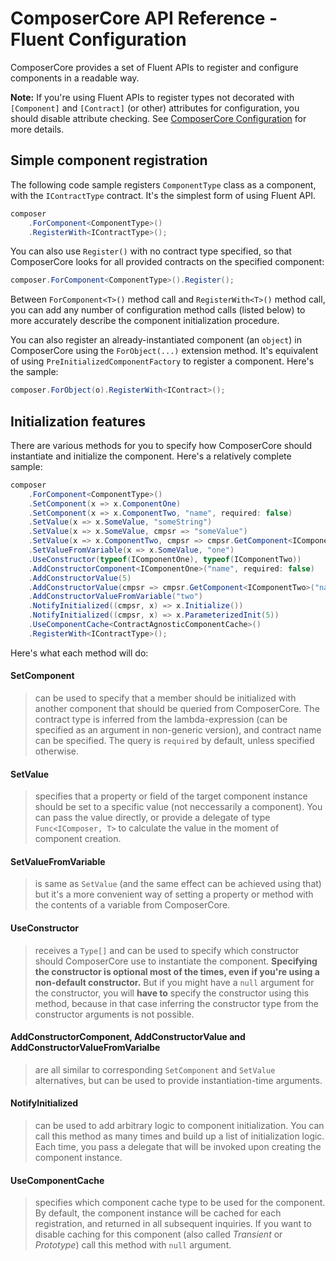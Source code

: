 # ComposerCore API Reference - Fluent Configuration

ComposerCore provides a set of Fluent APIs to register and configure components in a readable way.

**Note:** If you're using Fluent APIs to register types not decorated with `[Component]` and `[Contract]` (or other) attributes for configuration, you should disable attribute checking. See [ComposerCore Configuration](configuration.md) for more details.

## Simple component registration

The following code sample registers `ComponentType` class as a component, with the `IContractType` contract. It's the simplest form of using Fluent API.

```csharp
composer
    .ForComponent<ComponentType>()
    .RegisterWith<IContractType>();
```

You can also use `Register()` with no contract type specified, so that ComposerCore looks for all provided contracts on the specified component:

```csharp
composer.ForComponent<ComponentType>().Register();
```

Between `ForComponent<T>()` method call and `RegisterWith<T>()` method call, you can add any number of configuration method calls (listed below) to more accurately describe the component initialization procedure.

You can also register an already-instantiated component (an `object`) in ComposerCore using the `ForObject(...)` extension method. It's equivalent of using `PreInitializedComponentFactory` to register a component. Here's the sample:

```csharp
composer.ForObject(o).RegisterWith<IContract>();
```

## Initialization features

There are various methods for you to specify how ComposerCore should instantiate and initialize the component. Here's a relatively complete sample:

```csharp
composer
    .ForComponent<ComponentType>()
    .SetComponent(x => x.ComponentOne)
    .SetComponent(x => x.ComponentTwo, "name", required: false)
    .SetValue(x => x.SomeValue, "someString")
    .SetValue(x => x.SomeValue, cmpsr => "someValue")
    .SetValue(x => x.ComponentTwo, cmpsr => cmpsr.GetComponent<IComponentTwo>(), false)
    .SetValueFromVariable(x => x.SomeValue, "one")
    .UseConstructor(typeof(IComponentOne), typeof(IComponentTwo))
    .AddConstructorComponent<IComponentOne>("name", required: false)
    .AddConstructorValue(5)
    .AddConstructorValue(cmpsr => cmpsr.GetComponent<IComponentTwo>("name"))
    .AddConstructorValueFromVariable("two")
    .NotifyInitialized((cmpsr, x) => x.Initialize())
    .NotifyInitialized((cmpsr, x) => x.ParameterizedInit(5))
    .UseComponentCache<ContractAgnosticComponentCache>()
    .RegisterWith<IContractType>();
```

Here's what each method will do:

#### SetComponent
> can be used to specify that a member should be initialized with another component
> that should be queried from ComposerCore. 
> The contract type is inferred from the lambda-expression 
> (can be specified as an argument in non-generic version), 
> and contract name can be specified. 
> The query is `required` by default, unless specified otherwise.

#### SetValue
> specifies that a property or field of the target component instance should be set
> to a specific value (not neccessarily a component). You can pass the value 
> directly, or provide a delegate of type `Func<IComposer, T>` to calculate
> the value in the moment of component creation.

#### SetValueFromVariable
> is same as `SetValue` (and the same effect can be achieved using that)
> but it's a more convenient way of setting a property
> or method with the contents of a variable from ComposerCore.

#### UseConstructor
> receives a `Type[]` and can be used to specify which constructor should
> ComposerCore use to instantiate the component. **Specifying the constructor is
> optional most of the times, even if you're using a non-default constructor.**
> But if you might have a `null` argument for the constructor, you will **have to**
> specify the constructor using this method, because in that case inferring the
> constructor type from the constructor arguments is not possible.

#### AddConstructorComponent, AddConstructorValue and AddConstructorValueFromVarialbe
> are all similar to corresponding `SetComponent` and `SetValue` alternatives, 
> but can be used to provide instantiation-time arguments.

#### NotifyInitialized
> can be used to add arbitrary logic to component initialization. You can call this
> method as many times and build up a list of initialization logic. Each time, you pass
> a delegate that will be invoked upon creating the component instance.

#### UseComponentCache
> specifies which component cache type to be used for the component. By default,
> the component instance will be cached for each registration, and returned in all
> subsequent inquiries. If you want to disable caching for this component (also called *Transient* or *Prototype*) call this method with `null` argument.
